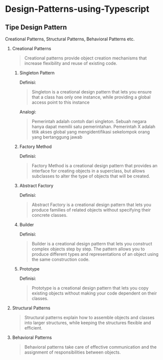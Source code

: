 # Design-Patterns-using-Typescript
 
## Tipe Design Pattern ##
Creational Patterns, Structural Patterns, Behavioral Patterns etc.

1. Creational Patterns

    >Creational patterns provide object creation mechanisms that increase flexibility and reuse of existing code.

    1. Singleton Pattern

        Definisi: 
        >Singleton is a creational design pattern that lets you ensure that a class has only one instance, while providing a global access point to this instance

        Analogi:
        >Pemerintah adalah contoh dari singleton. Sebuah negara hanya dapat memilii satu pemerintahan. Pemerintah X adalah titik akses global yang mengidentifikasi sekelompok orang yang bertanggung jawab
    
    2. Factory Method 

        Definisi: 
        >Factory Method is a creational design pattern that provides an interface for creating objects in a superclass, but allows subclasses to alter the type of objects that will be created.
    
    3. Abstract Factory

        Definisi:
        >Abstract Factory is a creational design pattern that lets you produce families of related objects without specifying their concrete classes.
    
    4. Builder

        Definisi:
        >Builder is a creational design pattern that lets you construct complex objects step by step. The pattern allows you to produce different types and representations of an object using the same construction code.
    
    5. Prototype

        Definisi:
        >Prototype is a creational design pattern that lets you copy existing objects without making your code dependent on their classes.

2. Structural Patterns

    >Structural patterns explain how to assemble objects and classes into larger structures, while keeping the structures flexible and efficient.

3. Behavioral Patterns

    >Behavioral patterns take care of effective communication and the assignment of responsibilities between objects.